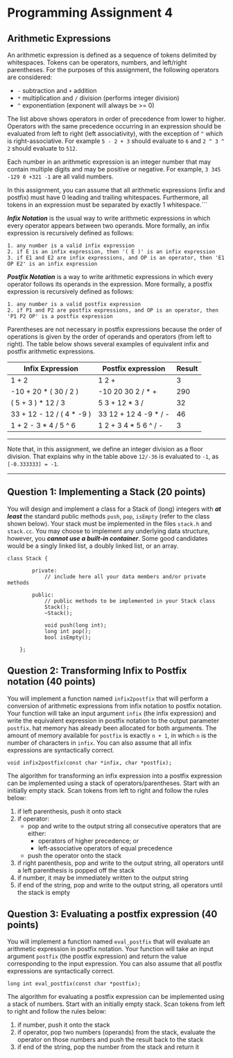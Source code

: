 # Programming Assignment 4

## Arithmetic Expressions

An arithmetic expression is defined as a sequence of tokens delimited by whitespaces. Tokens can be operators, numbers, and left/right parentheses. For the purposes of this assignment, the following operators are considered:

* `-` subtraction and `+` addition
* `*` multiplication and `/` division (performs integer division)
* `^` exponentiation (exponent will always be >= 0)

The list above shows operators in order of precedence from lower to higher. Operators with the same precedence occurring in an expression should be evaluated from left to right (left associativity), with the exception of `^` which is right-associative. For example `5 - 2 + 3` should evaluate to `6` and `2 ^ 3 ^ 2` should evaluate to `512`.

Each number in an arithmetic expression is an integer number that may contain multiple digits and may be positive or negative. For example, ` 3 345 -129 0 +321 -1 ` are all valid numbers.

In this assignment, you can assume that all arithmetic expressions (infix and postfix) must have 0 leading and trailing whitespaces. Furthermore, all tokens in an expression must be separated by exactly 1 whitespace.```

***Infix Notation*** is the usual way to write arithmetic expressions in which every operator appears between two operands. More formally, an infix expression is recursively defined as follows:

```
1. any number is a valid infix expression
2. if E is an infix expression, then '( E )' is an infix expression
3. if E1 and E2 are infix expressions, and OP is an operator, then 'E1 OP E2' is an infix expression
```

***Postfix Notation*** is a way to write arithmetic expressions in which every operator follows its operands in the expression. More formally, a postfix expression is recursively defined as follows:

```
1. any number is a valid postfix expression
2. if P1 and P2 are postfix expressions, and OP is an operator, then 'P1 P2 OP' is a postfix expression
```

Parentheses are not necessary in postfix expressions because the order of operations is given by the order of operands and operators (from left to right). The table below shows several examples of equivalent infix and postfix arithmetic expressions.

| Infix Expression          | Postfix expression    | Result |
|---------------------------|-----------------------|--------|
| 1 + 2                     | 1 2 +                 | 3      |
| -10 + 20 * ( 30 / 2 )     | -10 20 30 2 / * +     | 290    |
| ( 5 + 3 ) * 12 / 3        | 5 3 + 12 * 3 /        | 32     |
| 33 + 12 - 12 / ( 4 * -9 ) | 33 12 + 12 4 -9 * / - | 46     |
| 1 + 2 - 3 * 4 / 5 ^ 6     | 1 2 + 3 4 * 5 6 ^ / - | 3      |


---
Note that, in this assignment, we define an integer division as a floor division. That explains why in the table above `12/-36` is evaluated to `-1`, as `[-0.333333] = -1`.

---

## Question 1: Implementing a Stack (20 points)

You will design and implement a class for a Stack of (long) integers with ***at least*** the standard public methods `push`, `pop`, `isEmpty` (refer to the class shown below). Your stack must be implemented in the files `stack.h` and `stack.cc`. You may choose to implement any underlying data structure, however, you ***cannot use a built-in container***. Some good candidates would be a singly linked list, a doubly linked list, or an array.

```
class Stack {

        private:
            // include here all your data members and/or private methods

        public:
            // public methods to be implemented in your Stack class
            Stack();
            ~Stack();

            void push(long int);
            long int pop();
            bool isEmpty();

    };
```

## Question 2: Transforming Infix to Postfix notation (40 points)

You will implement a function named `infix2postfix` that will perform a conversion of arithmetic expressions from infix notation to postfix notation. Your function will take an input argument `infix` (the infix expression) and write the equivalent expression in postfix notation to the output parameter `postfix`. hat memory has already been allocated for both arguments. The amount of memory available for `postfix` is exactly `n + 1`, in which `n` is the number of characters in `infix`. You can also assume that all infix expressions are syntactically correct.

    void infix2postfix(const char *infix, char *postfix);
    
The algorithm for transforming an infix expression into a postfix expression can be implemented using a stack of operators/parentheses. Start with an initially empty stack. Scan tokens from left to right and follow the rules below:

1. if left parenthesis, push it onto stack
2. if operator:
    * pop and write to the output string all consecutive operators that are either:
        * operators of higher precedence; or
        * left-associative operators of equal precedence
    * push the operator onto the stack
3. if right parenthesis, pop and write to the output string, all operators until a left parenthesis is popped off the stack
4. if number, it may be immediately written to the output string
5. if end of the string, pop and write to the output string, all operators until the stack is empty


## Question 3: Evaluating a postfix expression (40 points)

You will implement a function named `eval_postfix` that will evaluate an arithmetic expression in postfix notation. Your function will take an input argument `postfix` (the postfix expression) and return the value corresponding to the input expression. You can also assume that all postfix expressions are syntactically correct.

    long int eval_postfix(const char *postfix);

The algorithm for evaluating a postfix expression can be implemented using a stack of numbers. Start with an initially empty stack. Scan tokens from left to right and follow the rules below:

1. if number, push it onto the stack
2. if operator, pop two numbers (operands) from the stack, evaluate the operator on those numbers and push the result back to the stack
3. if end of the string, pop the number from the stack and return it
